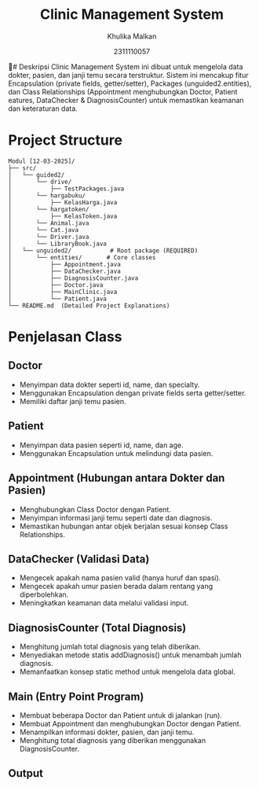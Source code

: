 # <h1 align="center">Clinic Management System</h1>
<p align="center">Khulika Malkan</p>
<p align="center">2311110057</p>

📖# Deskripsi
Clinic Management System ini dibuat untuk mengelola data dokter, pasien, dan janji temu secara terstruktur. Sistem ini mencakup fitur Encapsulation (private fields, getter/setter), Packages (unguided2.entities), dan Class Relationships (Appointment menghubungkan Doctor, Patient eatures, DataChecker & DiagnosisCounter) untuk memastikan keamanan dan keteraturan data.

# Project Structure
```
Modul [12-03-2025]/
├── src/
│   └── guided2/
│       └── drive/
│           ├── TestPackages.java
│       └── hargabuku/
│           ├── KelasHarga.java
│       └── hargatoken/
│           ├── KelasToken.java
│       └── Animal.java
│       └── Cat.java
│       └── Driver.java
│       └── LibraryBook.java
│   └── unguided2/           # Root package (REQUIRED)
│       └── entities/       # Core classes
│           ├── Appointment.java
│           ├── DataChecker.java
│           ├── DiagnosisCounter.java
│           ├── Doctor.java
│           ├── MainClinic.java
│           └── Patient.java
└── README.md  (Detailed Project Explanations)
```

# Penjelasan Class
## Doctor
- Menyimpan data dokter seperti id, name, dan specialty.
- Menggunakan Encapsulation dengan private fields serta getter/setter.
- Memiliki daftar janji temu pasien.

## Patient
- Menyimpan data pasien seperti id, name, dan age.
- Menggunakan Encapsulation untuk melindungi data pasien.

## Appointment (Hubungan antara Dokter dan Pasien)
- Menghubungkan Class Doctor dengan Patient.
- Menyimpan informasi janji temu seperti date dan diagnosis.
- Memastikan hubungan antar objek berjalan sesuai konsep Class Relationships.

## DataChecker (Validasi Data)
- Mengecek apakah nama pasien valid (hanya huruf dan spasi).
- Mengecek apakah umur pasien berada dalam rentang yang diperbolehkan.
- Meningkatkan keamanan data melalui validasi input.

## DiagnosisCounter (Total Diagnosis)
- Menghitung jumlah total diagnosis yang telah diberikan.
- Menyediakan metode statis addDiagnosis() untuk menambah jumlah diagnosis.
- Memanfaatkan konsep static method untuk mengelola data global.

## Main (Entry Point Program)
- Membuat beberapa Doctor dan Patient untuk di jalankan (run).
- Membuat Appointment dan menghubungkan Doctor dengan Patient.
- Menampilkan informasi dokter, pasien, dan janji temu.
- Menghitung total diagnosis yang diberikan menggunakan DiagnosisCounter.

## Output
